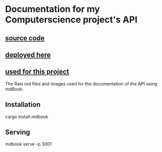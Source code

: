 # Documentation for my Computerscience project's API

## [source code](https://github.com/NaughtyDog6000/rust-backend)

## [deployed here](https://api.robbiecornock.com)

## [used for this project](https://nd6k.uk)

The Raw md files and images used for the documentation of the API using mdBook.

## Installation

cargo install mdbook

## Serving

mdbook serve -p 3001
